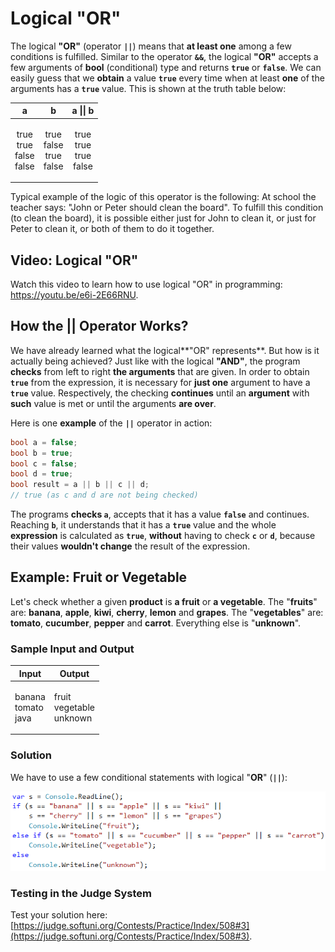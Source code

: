 # Logical "OR"

The logical **"OR"** (operator **`||`**) means that **at least one** among a few conditions is fulfilled. Similar to the operator **`&&`**, the logical **"OR"** accepts a few arguments of **bool** (conditional) type and returns **`true`** or **`false`**. We can easily guess that we **obtain** a value **`true`** every time when at least **one** of the arguments has a **`true`** value. This is shown at the truth table below:

|                   a                   |                   b                   |               a \|\| b               |
| :-----------------------------------: | :-----------------------------------: | :----------------------------------: |
| <p>true<br>true<br>false<br>false</p> | <p>true<br>false<br>true<br>false</p> | <p>true<br>true<br>true<br>false</p> |

Typical example of the logic of this operator is the following: At school the teacher says: "John or Peter should clean the board". To fulfill this condition (to clean the board), it is possible either just for John to clean it, or just for Peter to clean it, or both of them to do it together.

## Video: Logical "OR"

Watch this video to learn how to use logical "OR" in programming: https://youtu.be/e6i-2E66RNU.

## How the || Operator Works?

We have already learned what the logical\*\*"OR" represents\*\*. But how is it actually being achieved? Just like with the logical **"AND"**, the program **checks** from left to right **the arguments** that are given. In order to obtain **`true`** from the expression, it is necessary for **just one** argument to have a **`true`** value. Respectively, the checking **continues** until an **argument** with **such** value is met or until the arguments **are over**.

Here is one **example** of the **`||`** operator in action:

```csharp
bool a = false;
bool b = true;
bool c = false;
bool d = true;
bool result = a || b || c || d;
// true (as c and d are not being checked)
```

The programs **checks `a`**, accepts that it has a value **`false`** and continues. Reaching **`b`**, it understands that it has a **`true`** value and the whole **expression** is calculated as **`true`**, **without** having to check **`c`** or **`d`**, because their values **wouldn't change** the result of the expression.

## Example: Fruit or Vegetable

Let's check whether a given **product** is **a fruit** or **a vegetable**. The "**fruits**" are: **banana**, **apple**, **kiwi**, **cherry**, **lemon** and **grapes**. The "**vegetables**" are: **tomato**, **cucumber**, **pepper** and **carrot**. Everything else is "**unknown**".

### Sample Input and Output

| Input                           | Output                               |
| ------------------------------- | ------------------------------------ |
| <p>banana<br>tomato<br>java</p> | <p>fruit<br>vegetable<br>unknown</p> |

### Solution

We have to use a few conditional statements with logical "**OR**" (**`||`**):

![](../../../assets/chapter-4-images/04.Fruit-or-vegetable-01.png)

### Testing in the Judge System

Test your solution here: [https://judge.softuni.org/Contests/Practice/Index/508#3](https://judge.softuni.org/Contests/Practice/Index/508#3).

